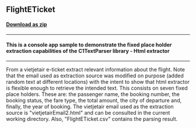 ## FlightETicket
#### [Download as zip](https://grapecity.github.io/DownGit/#/home?url=https://github.com/GrapeCity/ComponentOne-Service-Components-Samples/tree/master/Parser/Win/HtmlExtractor/FlightETicket)
____
#### This is a console app sample to demonstrate the fixed place holder extraction capabilities of the C1TextParser library - Html extractor
____
From a vietjetair e-ticket extract relevant information about the flight. 
Note that the email used as extraction source was modified on purpose (added random text at different locations) with the intent to show that html extractor is flexible enough to retrieve the intended text.
This consists on seven fixed place holders. These are: the passenger name, the booking number, the booking status, the fare type, the total amount, the city of departure and, finally, the year of booking.
The vietjetair email used as the extraction source is "vietjetairEmail2.html" and can be consulted in the current working directory. Also, "FlightETicket.csv" contains the parsing result.

